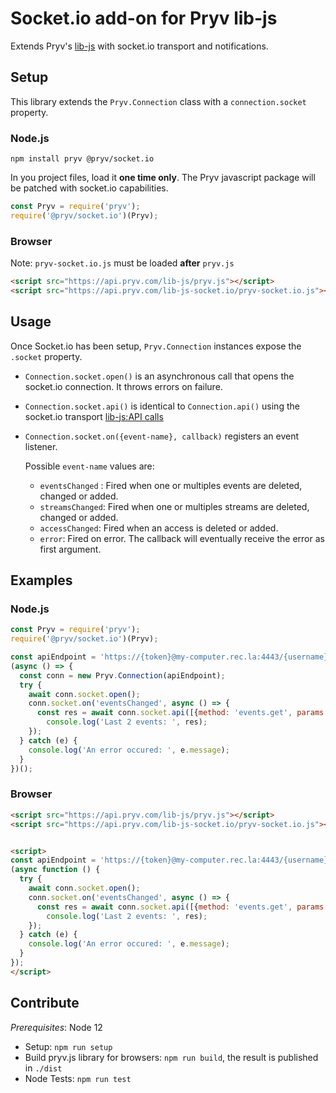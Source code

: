 # Socket.io add-on for Pryv lib-js

Extends Pryv's [lib-js](https://github.com/pryv/lib-js) with socket.io transport and notifications.

## Setup

This library extends the `Pryv.Connection` class with a `connection.socket` property.

### Node.js

`npm install pryv @pryv/socket.io`

In you project files, load it **one time only**. The Pryv javascript package will be patched with socket.io capabilities.

```javascript
const Pryv = require('pryv');
require('@pryv/socket.io')(Pryv);
```

### Browser

Note: `pryv-socket.io.js` must be loaded **after** `pryv.js`


```html
<script src="https://api.pryv.com/lib-js/pryv.js"></script>
<script src="https://api.pryv.com/lib-js-socket.io/pryv-socket.io.js"></script>
```

## Usage

Once Socket.io has been setup, `Pryv.Connection` instances expose the `.socket` property.

- `Connection.socket.open()` is an asynchronous call that opens the socket.io connection. It throws errors on failure.

- `Connection.socket.api()` is identical to `Connection.api()` using the socket.io transport [lib-js:API calls](https://github.com/pryv/lib-js#api-calls)

- `Connection.socket.on({event-name}, callback)` registers an event listener.

  Possible `event-name` values are:

  - `eventsChanged` :  Fired when one or multiples events are deleted, changed or added.
  - `streamsChanged`: Fired when one or multiples streams are deleted, changed or added.
  - `accessChanged`: Fired when an access is deleted or added.
  - `error`: Fired on error. The callback will eventually receive the error as first argument.

## Examples

### Node.js

```javascript
const Pryv = require('pryv');
require('@pryv/socket.io')(Pryv);

const apiEndpoint = 'https://{token}@my-computer.rec.la:4443/{username}/';
(async () => { 
  const conn = new Pryv.Connection(apiEndpoint);
  try {
    await conn.socket.open();
    conn.socket.on('eventsChanged', async () => {
      const res = await conn.socket.api([{method: 'events.get', params: {limit: 2}}]);
    	console.log('Last 2 events: ', res);
    });
  } catch (e) {
    console.log('An error occured: ', e.message);
  }
})();
```

### Browser

```html
<script src="https://api.pryv.com/lib-js/pryv.js"></script>
<script src="https://api.pryv.com/lib-js-socket.io/pryv-socket.io.js"></script>


<script>
const apiEndpoint = 'https://{token}@my-computer.rec.la:4443/{username}/';
(async function () { 
  try {
    await conn.socket.open();
    conn.socket.on('eventsChanged', async () => {
      const res = await conn.socket.api([{method: 'events.get', params: {limit: 2}}]);
    	console.log('Last 2 events: ', res);
    });
  } catch (e) {
    console.log('An error occured: ', e.message);
  }
});
</script>
```

## Contribute

*Prerequisites*: Node 12

- Setup: `npm run setup`
- Build pryv.js library for browsers: `npm run build`, the result is published in `./dist`
- Node Tests: `npm run test`

